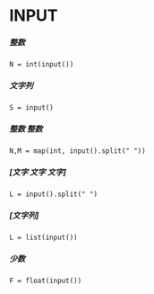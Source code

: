 # INPUT

##### 整数
`N = int(input())`
##### 文字列
`S = input()`
##### 整数 整数
`N,M = map(int, input().split(" "))`
##### [文字 文字 文字]
`L = input().split(" ")`
##### [文字列]
`L = list(input())`
##### 少数
`F = float(input())`